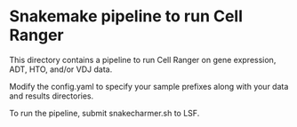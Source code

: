 # Snakemake pipeline to run Cell Ranger

This directory contains a pipeline to run Cell Ranger on gene expression, ADT,
HTO, and/or VDJ data.

Modify the config.yaml to specify your sample prefixes along with your
data and results directories.

To run the pipeline, submit snakecharmer.sh to LSF.

